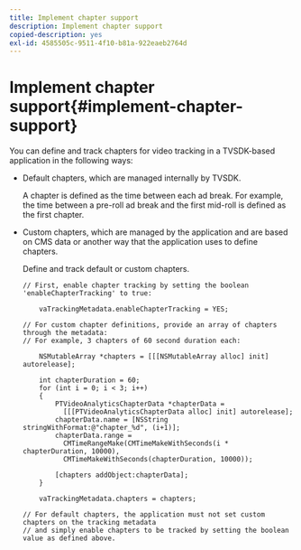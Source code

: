 ```yaml
---
title: Implement chapter support
description: Implement chapter support
copied-description: yes
exl-id: 4585505c-9511-4f10-b81a-922eaeb2764d
---
```

# Implement chapter support{#implement-chapter-support}

You can define and track chapters for video tracking in a TVSDK-based application in the following ways:

* Default chapters, which are managed internally by TVSDK.

  A chapter is defined as the time between each ad break. For example, the time between a pre-roll ad break and the first mid-roll is defined as the first chapter. 
* Custom chapters, which are managed by the application and are based on CMS data or another way that the application uses to define chapters.

   Define and track default or custom chapters.

   ```
   // First, enable chapter tracking by setting the boolean 'enableChapterTracking' to true: 
    
       vaTrackingMetadata.enableChapterTracking = YES; 
     
   // For custom chapter definitions, provide an array of chapters through the metadata:  
   // For example, 3 chapters of 60 second duration each: 
    
       NSMutableArray *chapters = [[[NSMutableArray alloc] init] autorelease]; 
         
       int chapterDuration = 60; 
       for (int i = 0; i < 3; i++) 
       { 
           PTVideoAnalyticsChapterData *chapterData =  
             [[[PTVideoAnalyticsChapterData alloc] init] autorelease]; 
           chapterData.name = [NSString stringWithFormat:@"chapter_%d", (i+1)]; 
           chapterData.range =  
             CMTimeRangeMake(CMTimeMakeWithSeconds(i * chapterDuration, 10000),  
             CMTimeMakeWithSeconds(chapterDuration, 10000)); 
             
           [chapters addObject:chapterData]; 
       } 
         
       vaTrackingMetadata.chapters = chapters; 
     
   // For default chapters, the application must not set custom chapters on the tracking metadata  
   // and simply enable chapters to be tracked by setting the boolean value as defined above.
   ```

